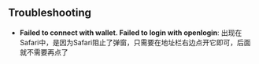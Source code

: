 ## Troubleshooting

- **Failed to connect with wallet. Failed to login with openlogin**: 出现在Safari中，是因为Safari阻止了弹窗，只需要在地址栏右边点开它即可，后面就不需要再点了
